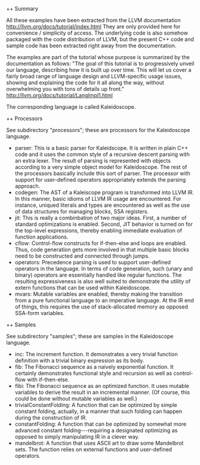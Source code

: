 ++ Summary 

All these examples have been extracted from the LLVM documentation http://llvm.org/docs/tutorial/index.html They are only provided here for convenience / simplicity of access. The underlying code is also somehow packaged with the code distribution of LLVM, but the present C++ code and sample code has been extracted right away from the documentation.

The examples are part of the tutorial whose purpose is summarized by the documentation as follows: "The goal of this tutorial is to progressively unveil our language, describing how it is built up over time. This will let us cover a fairly broad range of language design and LLVM-specific usage issues, showing and explaining the code for it all along the way, without overwhelming you with tons of details up front." http://llvm.org/docs/tutorial/LangImpl1.html

The corresponding language is called Kaleidoscope.

++ Processors

See subdirectory "processors"; these are processors for the Kaleidoscope language.

* parser: This is a basic parser for Kaleidscope. It is written in plain C++ code and it uses the common style of a recursive descent parsing with an extra lexer. The result of parsing is represented with objects according to a very simple object model for Kaleidoscope. The rest of the processors basically include this sort of parser. The processor with support for user-defined operators appropriately extends the parsing approach.
* codegen: The AST of a Kaleiscope program is transformed into LLVM IR. In this manner, basic idioms of LLVM IR usage are encountered. For instance, uniqued literals and types are encountered as well as the use of data structures for managing blocks, SSA registers.
* jit: This is really a combinbation of two major ideas. First, a number of standard optimizations is enabled. Second, JIT behavior is turned on for the top-level expressions, thereby enabling immediate evaluation of function applications. 
* cflow: Control-flow constructs for if-then-else and loops are enabled. Thus, code generation gets more involved in that multiple basic blocks need to be constructed and connected through jumps.
* operators: Precedence parsing is used to support user-defined operators in the language. In terms of code generation, such (unary and binary) operators are essentially handled like regular functions. The resulting expressiveness is also well suited to demonstrate the utility of extern functions that can be used within Kaleidoscope.
* mvars: Mutable variables are enabled, thereby making the transition from a pure functional language to an imperative language. At the IR end of things, this requires the use of stack-allocated memory as opposed SSA-form variables.

++ Samples

See subdirectory "samples"; these are samples in the Kaleidoscope language.

* inc: The increment function. It demonstrates a very trivial function definition with a trivial binary expression as its body.
* fib: The Fibonacci sequence as a naively exponential function. It certainly demonstrates functional style and recursion as well as control-flow with if-then-else.
* fibi: The Fibonacci sequence as an optimized function. It uses mutable variables to derive the result in an incremental manner. (Of course, this could be done without mutable variables as well.)
* trivialConstantFolding: A function that can be optimized by simple constant folding, actually, in a manner that such folding can happen during the construction of IR.
* constantFolding: A function that can be optimized by somewhat more advanced constant folding---requiring a designated optimizing as opposed to simply manipulating IR in a clever way.
* mandelbrot: A function that uses ASCII art to draw some Mandelbrot sets. The function relies on external functions and user-defined operators.
